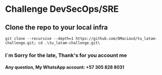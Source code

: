 # Challenge DevSecOps/SRE

## Clone the repo to your local infra

``` git
git clone --recursive --depth=1 https://github.com/OMaciasd/tu_latam-challenge.git; cd .\tu_latam-challenge.git\
```

### I´m Sorry for the late, Thank's for you account me

#### Any question, My WhatsApp account: +57 305 828 8031
